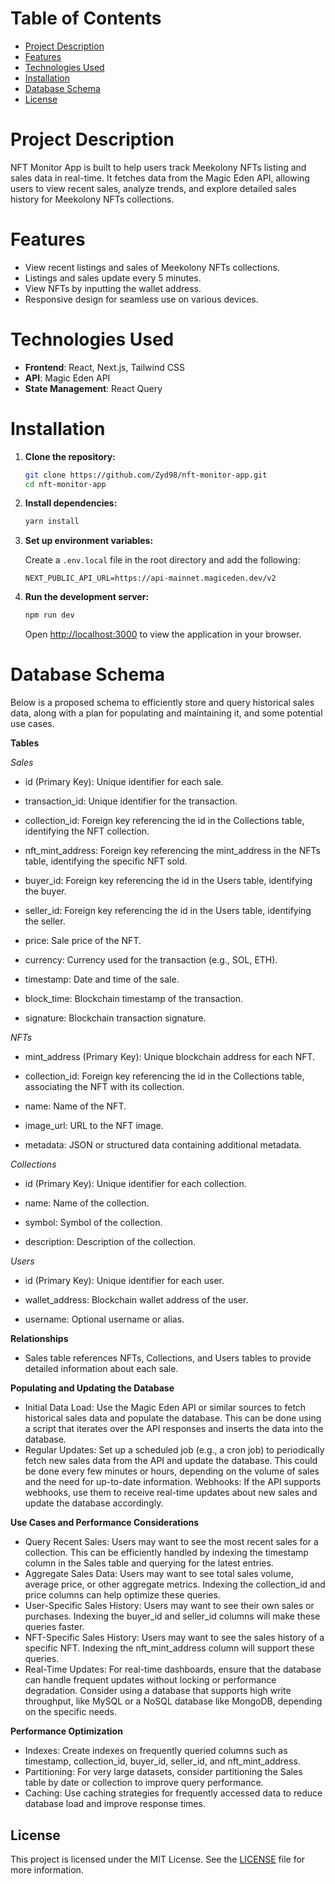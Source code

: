 # Table of Contents

- [Project Description](#project-description)
- [Features](#features)
- [Technologies Used](#technologies-used)
- [Installation](#installation)
- [Database Schema](#database-schema)
- [License](#license)

# Project Description

NFT Monitor App is built to help users track Meekolony NFTs listing and sales data in real-time. It fetches data from the Magic Eden API, allowing users to view recent sales, analyze trends, and explore detailed sales history for Meekolony NFTs collections.

# Features

- View recent listings and sales of Meekolony NFTs collections.
- Listings and sales update every 5 minutes.
- View NFTs by inputting the wallet address.
- Responsive design for seamless use on various devices.

# Technologies Used

- **Frontend**: React, Next.js, Tailwind CSS
- **API**: Magic Eden API
- **State Management**: React Query

# Installation

1. **Clone the repository:**

   ```bash
   git clone https://github.com/Zyd98/nft-monitor-app.git
   cd nft-monitor-app
   ```

2. **Install dependencies:**

   ```bash
   yarn install
   ```

3. **Set up environment variables:**

   Create a `.env.local` file in the root directory and add the following:

   ```plaintext
   NEXT_PUBLIC_API_URL=https://api-mainnet.magiceden.dev/v2
   ```

4. **Run the development server:**

   ```bash
   npm run dev
   ```

   Open [http://localhost:3000](http://localhost:3000) to view the application in your browser.

# Database Schema

Below is a proposed schema to efficiently store and query historical sales data, along with a plan for populating and maintaining it, and some potential use cases.

**Tables**

*Sales*

- id (Primary Key): Unique identifier for each sale.

- transaction_id: Unique identifier for the transaction.

- collection_id: Foreign key referencing the id in the Collections table, identifying the NFT collection.

- nft_mint_address: Foreign key referencing the mint_address in the NFTs table, identifying the specific NFT sold.

- buyer_id: Foreign key referencing the id in the Users table, identifying the buyer.

- seller_id: Foreign key referencing the id in the Users table, identifying the seller.

- price: Sale price of the NFT.

- currency: Currency used for the transaction (e.g., SOL, ETH).

- timestamp: Date and time of the sale.

- block_time: Blockchain timestamp of the transaction.

- signature: Blockchain transaction signature.


*NFTs*

- mint_address (Primary Key): Unique blockchain address for each NFT.

- collection_id: Foreign key referencing the id in the Collections table, associating the NFT with its collection.
  
- name: Name of the NFT.

- image_url: URL to the NFT image.

- metadata: JSON or structured data containing additional metadata.


*Collections*

- id (Primary Key): Unique identifier for each collection.

- name: Name of the collection.

- symbol: Symbol of the collection.

- description: Description of the collection.


*Users*
  
- id (Primary Key): Unique identifier for each user.

- wallet_address: Blockchain wallet address of the user.

- username: Optional username or alias.

**Relationships**

- Sales table references NFTs, Collections, and Users tables to provide detailed information about each sale.

**Populating and Updating the Database**
- Initial Data Load: Use the Magic Eden API or similar sources to fetch historical sales data and populate the database. This can be done using a script that iterates over the API responses and inserts the data into the database.
- Regular Updates: Set up a scheduled job (e.g., a cron job) to periodically fetch new sales data from the API and update the database. This could be done every few minutes or hours, depending on the volume of sales and the need for up-to-date information.
Webhooks: If the API supports webhooks, use them to receive real-time updates about new sales and update the database accordingly.

**Use Cases and Performance Considerations**
- Query Recent Sales: Users may want to see the most recent sales for a collection. This can be efficiently handled by indexing the timestamp column in the Sales table and querying for the latest entries.
- Aggregate Sales Data: Users may want to see total sales volume, average price, or other aggregate metrics. Indexing the collection_id and price columns can help optimize these queries.
- User-Specific Sales History: Users may want to see their own sales or purchases. Indexing the buyer_id and seller_id columns will make these queries faster.
- NFT-Specific Sales History: Users may want to see the sales history of a specific NFT. Indexing the nft_mint_address column will support these queries.
- Real-Time Updates: For real-time dashboards, ensure that the database can handle frequent updates without locking or performance degradation. Consider using a database that supports high write throughput, like MySQL or a NoSQL database like MongoDB, depending on the specific needs.

**Performance Optimization**
- Indexes: Create indexes on frequently queried columns such as timestamp, collection_id, buyer_id, seller_id, and nft_mint_address.
- Partitioning: For very large datasets, consider partitioning the Sales table by date or collection to improve query performance.
- Caching: Use caching strategies for frequently accessed data to reduce database load and improve response times.

## License

This project is licensed under the MIT License. See the [LICENSE](LICENSE) file for more information.

